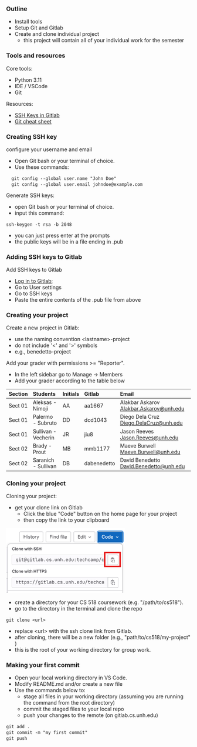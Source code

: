 ### Outline

* Install tools
* Setup Git and Gitlab
* Create and clone individual project
  - this project will contain all of your individual work for the semester

### Tools and resources

Core tools:

* Python 3.11
* IDE / VSCode
* Git

Resources:

* [SSH Keys in Gitlab](https://gitlab.cs.unh.edu/help/user/ssh.md)
* [Git cheat sheet](https://education.github.com/git-cheat-sheet-education.pdf)

### Creating SSH key

configure your username and email

* Open Git bash or your terminal of choice.  
* Use these commands:  

```
  git config --global user.name "John Doe"  
  git config --global user.email johndoe@example.com
```

Generate SSH keys:

* open Git bash or your terminal of choice. 
* input this command:   

```
ssh-keygen -t rsa -b 2048  
```

* you can just press enter at the prompts
* the public keys will be in a file ending in .pub

### Adding SSH keys to Gitlab

Add SSH keys to Gitlab

* [Log in to Gitlab](https://gitlab.cs.unh.edu/users/sign_in);   
* Go to User settings
* Go to SSH keys  
* Paste the entire contents of the .pub file from above

### Creating your project

Create a new project in Gitlab:

  - use the naming convention \<lastname\>-project 
  - do not include '<' and '>' symbols
  - e.g., benedetto-project

Add your grader with permissions >= "Reporter".

* In the left sidebar go to Manage -> Members
* Add your grader according to the table below

| Section | Students | Initials | Gitlab | Email |
| :--- | :--- | :--- | :--- | :--- |
| Sect 01 | Aleksas - Nimoji | AA | aa1667 | Alakbar Askarov <Alakbar.Askarov@unh.edu> |
| Sect 01 | Palermo - Subruto | DD | dcd1043 | Diego Dela Cruz <Diego.DelaCruz@unh.edu> |
| Sect 01 | Sullivan - Vecherin | JR | jiu8 | Jason Reeves <Jason.Reeves@unh.edu> |
| Sect 02 | Brady - Prout | MB | mmb1177 | Maeve Burwell <Maeve.Burwell@unh.edu> |
| Sect 02 | Saranich - Sullivan | DB | dabenedetto | David Benedetto <David.Benedetto@unh.edu> |

### Cloning your project

Cloning your project:

* get your clone link on Gitlab
  * Click the blue "Code" button on the home page for your project
  * then copy the link to your clipboard

![clone link](img/clone-link.png)

* create a directory for your CS 518 coursework (e.g. "/path/to/cs518").
* go to the directory in the terminal and clone the repo  

```
git clone <url>  
```

* replace \<url\> with the ssh clone link from Gitlab.
* after cloning, there will be a new folder (e.g., "path/to/cs518/my-project" )
* this is the root of your working directory for group work.

### Making your first commit

* Open your local working directory in VS Code.
* Modify README.md and/or create a new file
* Use the commands below to:
  * stage all files in your working directory (assuming you are running the command from the root directory)
  * commit the staged files to your local repo
  * push your changes to the remote (on gitlab.cs.unh.edu)

```
git add .
git commit -m "my first commit"
git push
```